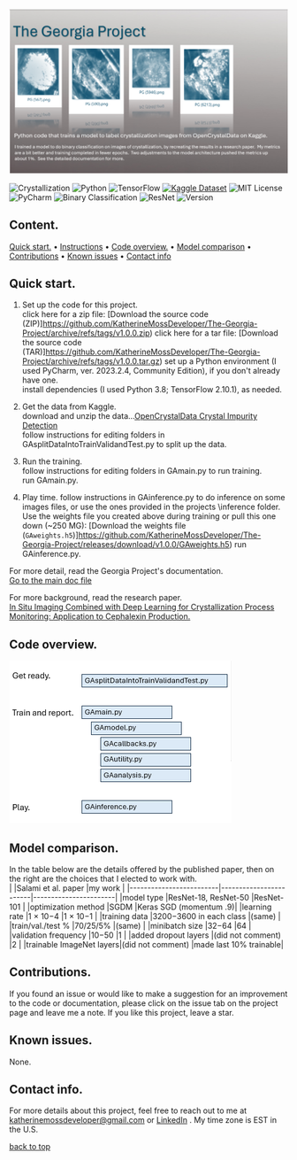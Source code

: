 ![Hero](images/HeroPolaroids.png)  

![Crystallization](https://img.shields.io/badge/domain-Crystallization-white)
![Python](https://img.shields.io/badge/Python-3.8-lightblue)
![TensorFlow](https://img.shields.io/badge/TensorFlow-2.10.1-blue)
[![Kaggle Dataset](https://img.shields.io/badge/Kaggle-Dataset-teal?logo=kaggle&logoColor=white)](https://www.kaggle.com/datasets/opencrystaldata/cephalexin-reactive-crystallization)
![MIT License](https://img.shields.io/badge/License-MIT-green)
![PyCharm](https://img.shields.io/badge/PyCharm-2023.2.4-lightorange)
![Binary Classification](https://img.shields.io/badge/task-Binary_Classification-yellowgreen)
![ResNet](https://img.shields.io/badge/model-ResNet-yellow)
![Version](https://img.shields.io/github/v/release/KatherineMossDeveloper/the-georgia-project)


## Content. 
[Quick start.](#quick-start) • 
[Instructions](#Instructions) • 
[Code overview.](#code-overview) • 
[Model comparison](#model-comparison) • 
[Contributions](#contributions) • 
[Known issues](#known-issues) • 
[Contact info](#contact-info)

## Quick start. 
1. Set up the code for this project.  
   click here for a zip file:  [Download the source code (ZIP)]https://github.com/KatherineMossDeveloper/The-Georgia-Project/archive/refs/tags/v1.0.0.zip)
   click here for a tar file:  [Download the source code (TAR)]https://github.com/KatherineMossDeveloper/The-Georgia-Project/archive/refs/tags/v1.0.0.tar.gz)
   set up a Python environment (I used PyCharm, ver. 2023.2.4, Community Edition), if you don't already have one.   
   install dependencies (I used Python 3.8; TensorFlow 2.10.1), as needed.   

3. Get the data from Kaggle.  
   download and unzip the data...[OpenCrystalData Crystal Impurity Detection](https://www.kaggle.com/datasets/opencrystaldata/cephalexin-reactive-crystallization?resource=download)  
   follow instructions for editing folders in GAsplitDataIntoTrainValidandTest.py to split up the data.  

4. Run the training.  
   follow instructions for editing folders in GAmain.py to run training.  
   run GAmain.py.  
   
5. Play time.
   follow instructions in GAinference.py to do inference on some images files, or use the ones provided in the projects \inference folder.  
   Use the weights file you created above during training or pull this one down (~250 MG):  [Download the weights file (`GAweights.h5`)]https://github.com/KatherineMossDeveloper/The-Georgia-Project/releases/download/v1.0.0/GAweights.h5)
   run GAinference.py.  

For more detail, read the Georgia Project's documentation.  
[Go to the main doc file](docs/maindoc.md)    

For more background, read the research paper.  
[In Situ Imaging Combined with Deep Learning for Crystallization Process Monitoring: Application to Cephalexin Production.](https://www.sciencedirect.com/science/article/abs/pii/S1083616021010896)   

## Code overview.  
<img src="images/codeoverview.png" alt="code overview" width="402" height="293">  

## Model comparison.  
In the table below are the details offered by the published paper, then on the right are the choices that I elected to work with.   
|                         |Salami et al. paper     |my work                |
|-------------------------|------------------------|-----------------------|
|model type               |ResNet-18, ResNet-50    |ResNet-101             |
|optimization method      |SGDM	                  |Keras SGD (momentum .9)|
|learning rate	      	  |1 × 10−4                |1 × 10−1	            |
|training data            |3200−3600 in each class |(same)                 |
|train/val./test %        |70/25/5%                |(same)                 |
|minibatch size           |32−64                   |64                     |
|validation frequency     |10−50                   |1                      |
|added dropout layers     |(did not comment)       |2                      |
|trainable ImageNet layers|(did not comment)       |made last 10% trainable|

## Contributions.  
If you found an issue or would like to make a suggestion for an improvement to the code or documentation, please click on the issue tab on the project page and leave me a note.  If you like this project, leave a star.  

## Known issues.  
None.  

## Contact info.                                                                     
For more details about this project, feel free to reach out to me at katherinemossdeveloper@gmail.com or [LinkedIn](https://www.linkedin.com/pub/katherine-moss/3/b49/228) .  My time zone is EST in the U.S.

[back to top](#content) 

